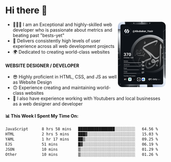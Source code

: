 <link rel="stylesheet" href="./main.css">

# Hi there 👋
<a href="https://app.daily.dev/Abubakar_Yasir"><img src="https://github.com/AbubakarYasir/AbubakarYasir/blob/main/devcard.svg" align="right" width="150" alt="Abubakar Yasir's Dev Card"/></a>

- 👨🏻‍💻 I am an Exceptional and highly-skilled web developer who is passionate about metrics and beating past "bests-yet"
- 👤 Delivers consistently high levels of user experience across all web development projects
- 🌍 Dedicated to creating world-class websites

#### WEBSITE DESIGNER / DEVELOPER

- 😎 Highly proficient in HTML, CSS, and JS
as well as Website Design
- 🙃 Experience creating and maintaining world-class websites
- 💼 I also have experience working with Youtubers and local businesses as a web designer and developer

#### 📊 This Week I Spent My Time On:
<!--START_SECTION:waka-->

```text
JavaScript      8 hrs 58 mins   ████████████████░░░░░░░░░   64.56 %
HTML            2 hrs 5 mins    ███▓░░░░░░░░░░░░░░░░░░░░░   15.03 %
YAML            1 hr 17 mins    ██▒░░░░░░░░░░░░░░░░░░░░░░   09.25 %
EJS             51 mins         █▓░░░░░░░░░░░░░░░░░░░░░░░   06.19 %
JSON            10 mins         ▒░░░░░░░░░░░░░░░░░░░░░░░░   01.29 %
Other           10 mins         ▒░░░░░░░░░░░░░░░░░░░░░░░░   01.26 %
```

<!--END_SECTION:waka-->


\
&nbsp;
\
&nbsp;
\
&nbsp;
\
&nbsp;

